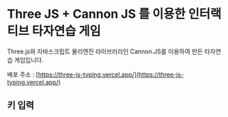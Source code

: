 # Three JS + Cannon JS 를 이용한 인터랙티브 타자연습 게임

Three.js와 자바스크립트 물리엔진 라이브러리인 Cannon.JS를 이용하여 만든 타자연습 게임입니다.

배포 주소 : [https://three-js-typing.vercel.app/](https://three-js-typing.vercel.app/)

## 키 입력
